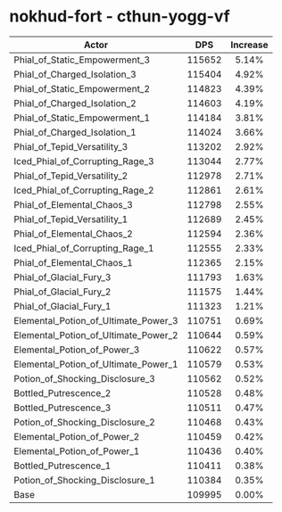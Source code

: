 # nokhud-fort - cthun-yogg-vf
| Actor | DPS | Increase |
|---|:---:|:---:|
|Phial_of_Static_Empowerment_3|115652|5.14%|
|Phial_of_Charged_Isolation_3|115404|4.92%|
|Phial_of_Static_Empowerment_2|114823|4.39%|
|Phial_of_Charged_Isolation_2|114603|4.19%|
|Phial_of_Static_Empowerment_1|114184|3.81%|
|Phial_of_Charged_Isolation_1|114024|3.66%|
|Phial_of_Tepid_Versatility_3|113202|2.92%|
|Iced_Phial_of_Corrupting_Rage_3|113044|2.77%|
|Phial_of_Tepid_Versatility_2|112978|2.71%|
|Iced_Phial_of_Corrupting_Rage_2|112861|2.61%|
|Phial_of_Elemental_Chaos_3|112798|2.55%|
|Phial_of_Tepid_Versatility_1|112689|2.45%|
|Phial_of_Elemental_Chaos_2|112594|2.36%|
|Iced_Phial_of_Corrupting_Rage_1|112555|2.33%|
|Phial_of_Elemental_Chaos_1|112365|2.15%|
|Phial_of_Glacial_Fury_3|111793|1.63%|
|Phial_of_Glacial_Fury_2|111575|1.44%|
|Phial_of_Glacial_Fury_1|111323|1.21%|
|Elemental_Potion_of_Ultimate_Power_3|110751|0.69%|
|Elemental_Potion_of_Ultimate_Power_2|110644|0.59%|
|Elemental_Potion_of_Power_3|110622|0.57%|
|Elemental_Potion_of_Ultimate_Power_1|110579|0.53%|
|Potion_of_Shocking_Disclosure_3|110562|0.52%|
|Bottled_Putrescence_2|110528|0.48%|
|Bottled_Putrescence_3|110511|0.47%|
|Potion_of_Shocking_Disclosure_2|110468|0.43%|
|Elemental_Potion_of_Power_2|110459|0.42%|
|Elemental_Potion_of_Power_1|110436|0.40%|
|Bottled_Putrescence_1|110411|0.38%|
|Potion_of_Shocking_Disclosure_1|110384|0.35%|
|Base|109995|0.00%|
